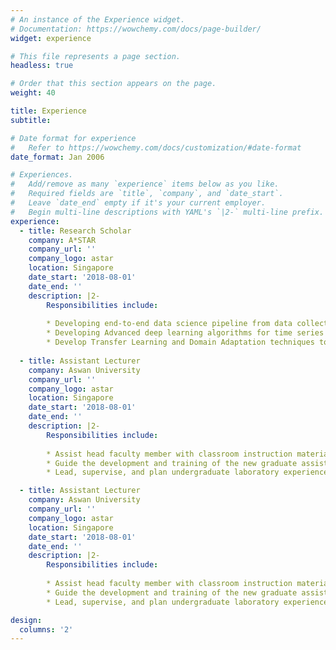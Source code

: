 ```yaml
---
# An instance of the Experience widget.
# Documentation: https://wowchemy.com/docs/page-builder/
widget: experience

# This file represents a page section.
headless: true

# Order that this section appears on the page.
weight: 40

title: Experience
subtitle:

# Date format for experience
#   Refer to https://wowchemy.com/docs/customization/#date-format
date_format: Jan 2006

# Experiences.
#   Add/remove as many `experience` items below as you like.
#   Required fields are `title`, `company`, and `date_start`.
#   Leave `date_end` empty if it's your current employer.
#   Begin multi-line descriptions with YAML's `|2-` multi-line prefix.
experience:
  - title: Research Scholar
    company: A*STAR
    company_url: ''
    company_logo: astar
    location: Singapore
    date_start: '2018-08-01'
    date_end: ''
    description: |2-
        Responsibilities include:
        
        * Developing end-to-end data science pipeline from data collection to machine learning model deployment for predictive maintenance tasks such as Anomaly detection, Fault Diagnosis, and Fault Prognosis
        * Developing Advanced deep learning algorithms for time series data.
        * Develop Transfer Learning and Domain Adaptation techniques to address the challenges of real-world predictive maintenance.
        
  - title: Assistant Lecturer
    company: Aswan University
    company_url: ''
    company_logo: astar
    location: Singapore
    date_start: '2018-08-01'
    date_end: ''
    description: |2-
        Responsibilities include:
        
        * Assist head faculty member with classroom instruction material, exams, and record keeping
        * Guide the development and training of the new graduate assistants
        * Lead, supervise, and plan undergraduate laboratory experience

  - title: Assistant Lecturer
    company: Aswan University
    company_url: ''
    company_logo: astar
    location: Singapore
    date_start: '2018-08-01'
    date_end: ''
    description: |2-
        Responsibilities include:
        
        * Assist head faculty member with classroom instruction material, exams, and record keeping
        * Guide the development and training of the new graduate assistants
        * Lead, supervise, and plan undergraduate laboratory experience

design:
  columns: '2'
---
```

